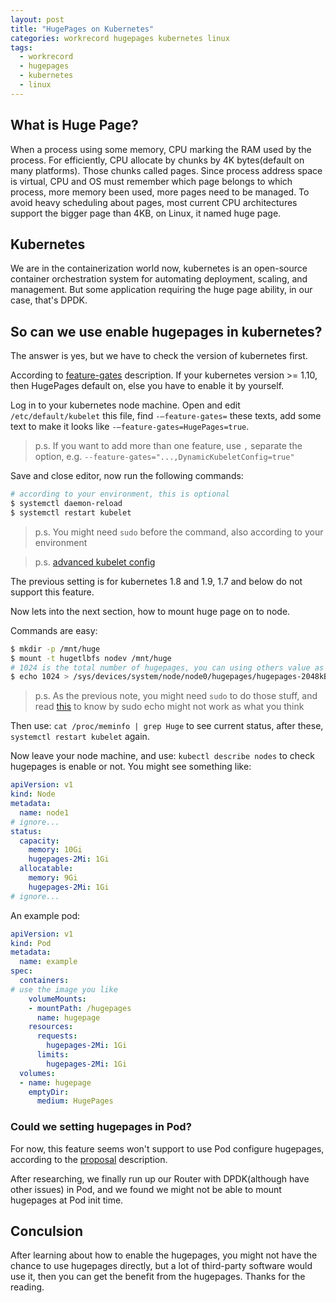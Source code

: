 ```yaml
---
layout: post
title: "HugePages on Kubernetes"
categories: workrecord hugepages kubernetes linux
tags:
  - workrecord
  - hugepages
  - kubernetes
  - linux
---
```


## What is Huge Page?

When a process using some memory, CPU marking the RAM used by the process. For efficiently, CPU allocate by chunks by 4K bytes(default on many platforms). Those chunks called pages. Since process address space is virtual, CPU and OS must remember which page belongs to which process, more memory been used, more pages need to be managed. To avoid heavy scheduling about pages, most current CPU architectures support the bigger page than 4KB, on Linux, it named huge page.

## Kubernetes

We are in the containerization world now, kubernetes is an open-source container orchestration system for automating deployment, scaling, and management. But some application requiring the huge page ability, in our case, that's DPDK.

## So can we use enable hugepages in kubernetes?

The answer is yes, but we have to check the version of kubernetes first.

According to [feature-gates](https://kubernetes.io/docs/reference/command-line-tools-reference/feature-gates/) description. If your kubernetes version >= 1.10, then HugePages default on, else you have to enable it by yourself.

Log in to your kubernetes node machine. Open and edit `/etc/default/kubelet` this file, find `-—feature-gates=` these texts, add some text to make it looks like `-—feature-gates=HugePages=true`.

> p.s. If you want to add more than one feature, use `,` separate the option, e.g. `--feature-gates="...,DynamicKubeletConfig=true"`

Save and close editor, now run the following commands:

```bash
# according to your environment, this is optional
$ systemctl daemon-reload
$ systemctl restart kubelet
```

> p.s. You might need `sudo` before the command, also according to your environment

> p.s. [advanced kubelet config](https://kubernetes.io/docs/setup/independent/kubelet-integration/)

The previous setting is for kubernetes 1.8 and 1.9, 1.7 and below do not support this feature.

Now lets into the next section, how to mount huge page on to node.

Commands are easy:
```bash
$ mkdir -p /mnt/huge
$ mount -t hugetlbfs nodev /mnt/huge
# 1024 is the total number of hugepages, you can using others value as you need
$ echo 1024 > /sys/devices/system/node/node0/hugepages/hugepages-2048kB/nr_hugepages
```

> p.s. As the previous note, you might need `sudo` to do those stuff, and read [this](https://stackoverflow.com/questions/84882/sudo-echo-something-etc-privilegedfile-doesnt-work) to know by sudo echo might not work as what you think

Then use: `cat /proc/meminfo | grep Huge` to see current status, after these, `systemctl restart kubelet` again.

Now leave your node machine, and use: `kubectl describe nodes` to check hugepages is enable or not. You might see something like:

```yaml
apiVersion: v1
kind: Node
metadata:
  name: node1
# ignore...
status:
  capacity:
    memory: 10Gi
    hugepages-2Mi: 1Gi
  allocatable:
    memory: 9Gi
    hugepages-2Mi: 1Gi
# ignore...  
```

An example pod:

```yaml
apiVersion: v1
kind: Pod
metadata:
  name: example
spec:
  containers:
# use the image you like
    volumeMounts:
    - mountPath: /hugepages
      name: hugepage
    resources:
      requests:
        hugepages-2Mi: 1Gi
      limits:
        hugepages-2Mi: 1Gi
  volumes:
  - name: hugepage
    emptyDir:
      medium: HugePages
```

### Could we setting hugepages in Pod?

For now, this feature seems won't support to use Pod configure hugepages, according to the [proposal](https://github.com/kubernetes/community/blob/master/contributors/design-proposals/resource-management/hugepages.md#scope) description.

After researching, we finally run up our Router with DPDK(although have other issues) in Pod, and we found we might not be able to mount hugepages at Pod init time.

## Conculsion

After learning about how to enable the hugepages, you might not have the chance to use hugepages directly, but a lot of third-party software would use it, then you can get the benefit from the hugepages. Thanks for the reading.
